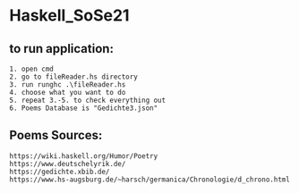 # Haskell_SoSe21

## to run application:
    1. open cmd
    2. go to fileReader.hs directory
    3. run runghc .\fileReader.hs 
    4. choose what you want to do
    5. repeat 3.-5. to check everything out
    6. Poems Database is "Gedichte3.json"

## Poems Sources:
    https://wiki.haskell.org/Humor/Poetry
    https://www.deutschelyrik.de/
    https://gedichte.xbib.de/
    https://www.hs-augsburg.de/~harsch/germanica/Chronologie/d_chrono.html
